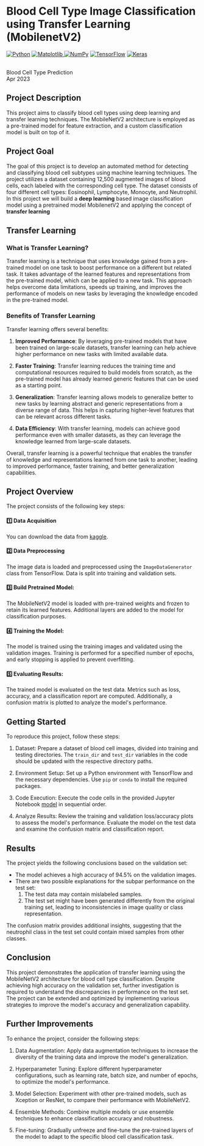   
  # Blood Cell Type Image Classification using Transfer Learning (MobilenetV2)


<a href="#"><img alt="Python" src="https://img.shields.io/badge/Python-11557c.svg?logo=python&logoColor=white"></a>
<a href="#"><img alt="Matplotlib" src="https://img.shields.io/badge/Matplotlib-0080bf.svg?logo=matplotlib&logoColor=white">
<a href="#"><img alt="NumPy" src="https://img.shields.io/badge/Numpy-00acdf.svg?logo=numpy&logoColor=white"></a>
<a href="#"><img alt="TensorFlow" src="https://img.shields.io/badge/TensorFlow-55d0ff.svg?logo=TensorFlow&logoColor=white"></a>
<a href="#"><img alt="Keras" src="https://img.shields.io/badge/Keras-7ce8ff.svg?logo=Keras&logoColor=white"></a>
<!--<a href="#"><img alt="Pandas" src="https://img.shields.io/badge/Pandas-00acdf.svg?logo=pandas&logoColor=white"></a>-->
<br />
Blood Cell Type Prediction
<br />
<!-- by **[Pratik Sahu](https://www.linkedin.com/in/abcd123/)** -->
Apr 2023

## Project Description
This project aims to classify blood cell types using deep learning and transfer learning techniques. The MobileNetV2 architecture is employed as a pre-trained model for feature extraction, and a custom classification model is built on top of it.
  
## Project Goal

The goal of this project is to develop an automated method for detecting and classifying blood cell subtypes using machine learning techniques. The project utilizes a dataset containing 12,500 augmented images of blood cells, each labeled with the corresponding cell type. The dataset consists of four different cell types: Eosinophil, Lymphocyte, Monocyte, and Neutrophil. 
In this project we will build a **deep learning** based image classification model using a pretrained model MobilenetV2 and applying the concept of **transfer learning** 
  
## Transfer Learning

### What is Transfer Learning?
Transfer learning is a technique that uses knowledge gained from a pre-trained model on one task to boost performance on a different but related task. It takes advantage of the learned features and representations from the pre-trained model, which can be applied to a new task. This approach helps overcome data limitations, speeds up training, and improves the performance of models on new tasks by leveraging the knowledge encoded in the pre-trained model.

### Benefits of Transfer Learning

Transfer learning offers several benefits:

1. **Improved Performance**: By leveraging pre-trained models that have been trained on large-scale datasets, transfer learning can help achieve higher performance on new tasks with limited available data.

2. **Faster Training**: Transfer learning reduces the training time and computational resources required to build models from scratch, as the pre-trained model has already learned generic features that can be used as a starting point.

3. **Generalization**: Transfer learning allows models to generalize better to new tasks by learning abstract and generic representations from a diverse range of data. This helps in capturing higher-level features that can be relevant across different tasks.

4. **Data Efficiency**: With transfer learning, models can achieve good performance even with smaller datasets, as they can leverage the knowledge learned from large-scale datasets.

Overall, transfer learning is a powerful technique that enables the transfer of knowledge and representations learned from one task to another, leading to improved performance, faster training, and better generalization capabilities.
  
<!--## Setup for Python

1. Install Python ([Setup instructions](https://wiki.python.org/moin/BeginnersGuide))

2. Install dependent packages

```
pip3 install -r training/requirements.txt
```
  -->


## Project Overview

The project consists of the following key steps:
#### :one:   Data Acquisition
  You can download the data from [kaggle](https://www.kaggle.com/datasets/paultimothymooney/blood-cells).

#### :two:   Data Preprocessing
  The image data is loaded and preprocessed using the `ImageDataGenerator` class from TensorFlow. Data is split into training and validation sets.

#### :three: Build Pretrained Model: 
  The MobileNetV2 model is loaded with pre-trained weights and frozen to retain its learned features. Additional layers are added to the model for classification purposes.

#### :four: Training the Model: 
  The model is trained using the training images and validated using the validation images. Training is performed for a specified number of epochs, and early stopping is applied to prevent overfitting.

#### :five: Evaluating Results: 
  The trained model is evaluated on the test data. Metrics such as loss, accuracy, and a classification report are computed. Additionally, a confusion matrix is plotted to analyze the model's performance.

 ## Getting Started

To reproduce this project, follow these steps:

1. Dataset: Prepare a dataset of blood cell images, divided into training and testing directories. The `train_dir` and `test_dir` variables in the code should be updated with the respective directory paths.

2. Environment Setup: Set up a Python environment with TensorFlow and the necessary dependencies. Use `pip` or `conda` to install the required packages. 

3. Code Execution: Execute the code cells in the provided Jupyter Notebook [model](./model.ipynb) in sequential order.

4. Analyze Results: Review the training and validation loss/accuracy plots to assess the model's performance. Evaluate the model on the test data and examine the confusion matrix and classification report.

## Results

The project yields the following conclusions based on the validation set:

- The model achieves a high accuracy of 94.5% on the validation images.
- There are two possible explanations for the subpar performance on the test set:
  1. The test data may contain mislabeled samples.
  2. The test set might have been generated differently from the original training set, leading to inconsistencies in image quality or class representation.

The confusion matrix provides additional insights, suggesting that the neutrophil class in the test set could contain mixed samples from other classes.

## Conclusion

This project demonstrates the application of transfer learning using the MobileNetV2 architecture for blood cell type classification. Despite achieving high accuracy on the validation set, further investigation is required to understand the discrepancies in performance on the test set. The project can be extended and optimized by implementing various strategies to improve the model's accuracy and generalization capability.
  
## Further Improvements

To enhance the project, consider the following steps:

1. Data Augmentation: Apply data augmentation techniques to increase the diversity of the training data and improve the model's generalization.

2. Hyperparameter Tuning: Explore different hyperparameter configurations, such as learning rate, batch size, and number of epochs, to optimize the model's performance.

3. Model Selection: Experiment with other pre-trained models, such as Xception or ResNet, to compare their performance with MobileNetV2.

4. Ensemble Methods: Combine multiple models or use ensemble techniques to enhance classification accuracy and robustness.

5. Fine-tuning: Gradually unfreeze and fine-tune the pre-trained layers of the model to adapt to the specific blood cell classification task.
